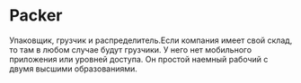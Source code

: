 # Packer

Упаковщик, грузчик и распределитель.Если компания имеет свой склад, то там в любом случае будут грузчики. У него нет мобильного приложения или уровней доступа. Он простой наемный рабочий с двумя высшими образованиями.